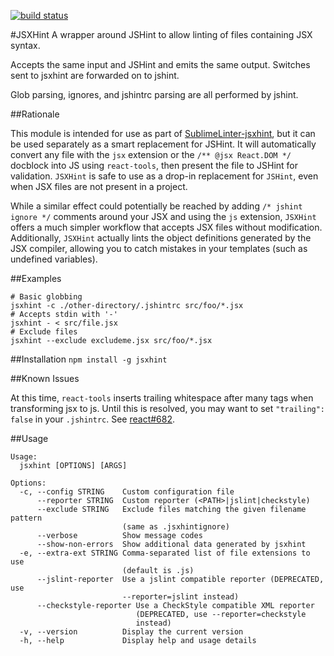 [![build status](https://secure.travis-ci.org/STRML/JSXHint.png)](http://travis-ci.org/STRML/JSXHint)

#JSXHint
A wrapper around JSHint to allow linting of files containing JSX syntax.

Accepts the same input and JSHint and emits the same output. Switches sent to jsxhint
are forwarded on to jshint.

Glob parsing, ignores, and jshintrc parsing are all performed by jshint. 

##Rationale

This module is intended for use as part of 
[SublimeLinter-jsxhint](https://github.com/SublimeLinter/SublimeLinter-jsxhint),
but it can be used separately as a smart replacement for JSHint. It will automatically convert any file with 
the `jsx` extension or the `/** @jsx React.DOM */` docblock into JS using `react-tools`, then present
the file to JSHint for validation. `JSXHint` is safe to use as a drop-in replacement for `JSHint`, even when
JSX files are not present in a project.

While a similar effect could potentially be reached by adding `/* jshint ignore */` comments around your JSX and
using the `js` extension, `JSXHint` offers a much simpler workflow that accepts JSX files without modification.
Additionally, `JSXHint` actually lints the object definitions generated by the JSX compiler, allowing you to catch 
mistakes in your templates (such as undefined variables).

##Examples

```
# Basic globbing
jsxhint -c ./other-directory/.jshintrc src/foo/*.jsx
# Accepts stdin with '-'
jsxhint - < src/file.jsx
# Exclude files
jsxhint --exclude excludeme.jsx src/foo/*.jsx 
```

##Installation
`npm install -g jsxhint`

##Known Issues

At this time, `react-tools` inserts trailing whitespace after many tags when transforming jsx
to js. Until this is resolved, you may want to set `"trailing": false` in your `.jshintrc`.
See [react#682](https://github.com/facebook/react/pull/682).

##Usage
```
Usage:
  jsxhint [OPTIONS] [ARGS]

Options: 
  -c, --config STRING    Custom configuration file
      --reporter STRING  Custom reporter (<PATH>|jslint|checkstyle)
      --exclude STRING   Exclude files matching the given filename pattern 
                         (same as .jsxhintignore) 
      --verbose          Show message codes
      --show-non-errors  Show additional data generated by jsxhint
  -e, --extra-ext STRING Comma-separated list of file extensions to use 
                         (default is .js) 
      --jslint-reporter  Use a jslint compatible reporter (DEPRECATED, use 
                         --reporter=jslint instead) 
      --checkstyle-reporter Use a CheckStyle compatible XML reporter 
                            (DEPRECATED, use --reporter=checkstyle 
                            instead) 
  -v, --version          Display the current version
  -h, --help             Display help and usage details
```
